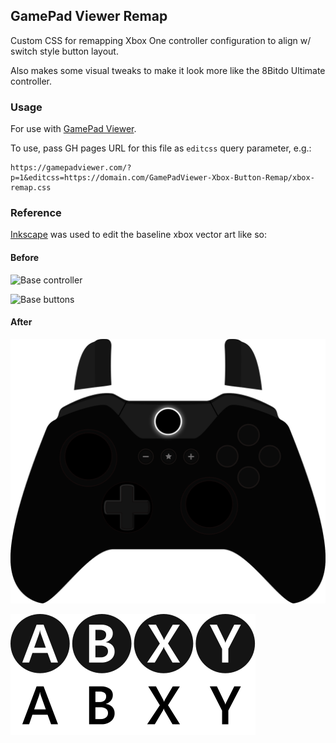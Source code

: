 ## GamePad Viewer Remap

Custom CSS for remapping Xbox One controller configuration to align w/ switch style button layout.

Also makes some visual tweaks to make it look more like the 8Bitdo Ultimate controller.

### Usage

For use with [GamePad Viewer](https://gamepadviewer.com/).

To use, pass GH pages URL for this file as `editcss` query parameter, e.g.:
```
https://gamepadviewer.com/?p=1&editcss=https://domain.com/GamePadViewer-Xbox-Button-Remap/xbox-remap.css
```

### Reference
[Inkscape](https://inkscape.org/) was used to edit the baseline xbox vector art like so:

#### Before
![Base controller](https://gamepadviewer.com/xbox-assets/base.svg)

![Base buttons](https://gamepadviewer.com/xbox-assets/abxy.svg)

#### After
![Updated controller](./img/controller-bg.svg)

![Updated buttons](./img//abxy-buttons.svg)